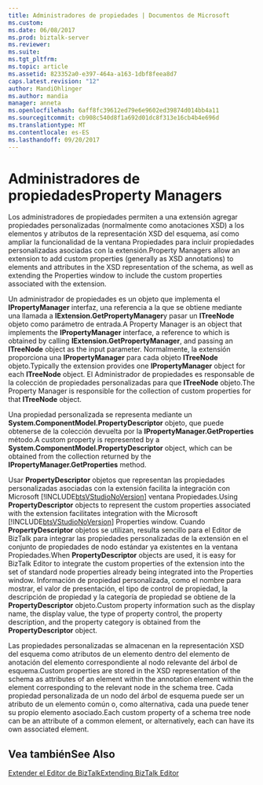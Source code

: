 ```yaml
---
title: Administradores de propiedades | Documentos de Microsoft
ms.custom: 
ms.date: 06/08/2017
ms.prod: biztalk-server
ms.reviewer: 
ms.suite: 
ms.tgt_pltfrm: 
ms.topic: article
ms.assetid: 823352a0-e397-464a-a163-1dbf8feea8d7
caps.latest.revision: "12"
author: MandiOhlinger
ms.author: mandia
manager: anneta
ms.openlocfilehash: 6aff8fc39612ed79e6e9602ed39874d014bb4a11
ms.sourcegitcommit: cb908c540d8f1a692d01dc8f313e16cb4b4e696d
ms.translationtype: MT
ms.contentlocale: es-ES
ms.lasthandoff: 09/20/2017
---
```

# <a name="property-managers"></a><span data-ttu-id="e766b-102">Administradores de propiedades</span><span class="sxs-lookup"><span data-stu-id="e766b-102">Property Managers</span></span>
<span data-ttu-id="e766b-103">Los administradores de propiedades permiten a una extensión agregar propiedades personalizadas (normalmente como anotaciones XSD) a los elementos y atributos de la representación XSD del esquema, así como ampliar la funcionalidad de la ventana Propiedades para incluir propiedades personalizadas asociadas con la extensión.</span><span class="sxs-lookup"><span data-stu-id="e766b-103">Property Managers allow an extension to add custom properties (generally as XSD annotations) to elements and attributes in the XSD representation of the schema, as well as extending the Properties window to include the custom properties associated with the extension.</span></span>  
  
 <span data-ttu-id="e766b-104">Un administrador de propiedades es un objeto que implementa el **IPropertyManager** interfaz, una referencia a la que se obtiene mediante una llamada a **IExtension.GetPropertyManager**y pasar un  **ITreeNode** objeto como parámetro de entrada.</span><span class="sxs-lookup"><span data-stu-id="e766b-104">A Property Manager is an object that implements the **IPropertyManager** interface, a reference to which is obtained by calling **IExtension.GetPropertyManager**, and passing an **ITreeNode** object as the input parameter.</span></span> <span data-ttu-id="e766b-105">Normalmente, la extensión proporciona una **IPropertyManager** para cada objeto **ITreeNode** objeto.</span><span class="sxs-lookup"><span data-stu-id="e766b-105">Typically the extension provides one **IPropertyManager** object for each **ITreeNode** object.</span></span> <span data-ttu-id="e766b-106">El Administrador de propiedades es responsable de la colección de propiedades personalizadas para que **ITreeNode** objeto.</span><span class="sxs-lookup"><span data-stu-id="e766b-106">The Property Manager is responsible for the collection of custom properties for that **ITreeNode** object.</span></span>  
  
 <span data-ttu-id="e766b-107">Una propiedad personalizada se representa mediante un **System.ComponentModel.PropertyDescriptor** objeto, que puede obtenerse de la colección devuelta por la **IPropertyManager.GetProperties** método.</span><span class="sxs-lookup"><span data-stu-id="e766b-107">A custom property is represented by a **System.ComponentModel.PropertyDescriptor** object, which can be obtained from the collection returned by the **IPropertyManager.GetProperties** method.</span></span>  
  
 <span data-ttu-id="e766b-108">Usar **PropertyDescriptor** objetos que representan las propiedades personalizadas asociadas con la extensión facilita la integración con Microsoft [!INCLUDE[btsVStudioNoVersion](../includes/btsvstudionoversion-md.md)] ventana Propiedades.</span><span class="sxs-lookup"><span data-stu-id="e766b-108">Using **PropertyDescriptor** objects to represent the custom properties associated with the extension facilitates integration with the Microsoft [!INCLUDE[btsVStudioNoVersion](../includes/btsvstudionoversion-md.md)] Properties window.</span></span> <span data-ttu-id="e766b-109">Cuando **PropertyDescriptor** objetos se utilizan, resulta sencillo para el Editor de BizTalk para integrar las propiedades personalizadas de la extensión en el conjunto de propiedades de nodo estándar ya existentes en la ventana Propiedades.</span><span class="sxs-lookup"><span data-stu-id="e766b-109">When **PropertyDescriptor** objects are used, it is easy for BizTalk Editor to integrate the custom properties of the extension into the set of standard node properties already being integrated into the Properties window.</span></span> <span data-ttu-id="e766b-110">Información de propiedad personalizada, como el nombre para mostrar, el valor de presentación, el tipo de control de propiedad, la descripción de propiedad y la categoría de propiedad se obtiene de la **PropertyDescriptor** objeto.</span><span class="sxs-lookup"><span data-stu-id="e766b-110">Custom property information such as the display name, the display value, the type of property control, the property description, and the property category is obtained from the **PropertyDescriptor** object.</span></span>  
  
 <span data-ttu-id="e766b-111">Las propiedades personalizadas se almacenan en la representación XSD del esquema como atributos de un elemento dentro del elemento de anotación del elemento correspondiente al nodo relevante del árbol de esquema.</span><span class="sxs-lookup"><span data-stu-id="e766b-111">Custom properties are stored in the XSD representation of the schema as attributes of an element within the annotation element within the element corresponding to the relevant node in the schema tree.</span></span> <span data-ttu-id="e766b-112">Cada propiedad personalizada de un nodo del árbol de esquema puede ser un atributo de un elemento común o, como alternativa, cada una puede tener su propio elemento asociado.</span><span class="sxs-lookup"><span data-stu-id="e766b-112">Each custom property of a schema tree node can be an attribute of a common element, or alternatively, each can have its own associated element.</span></span>  
  
## <a name="see-also"></a><span data-ttu-id="e766b-113">Vea también</span><span class="sxs-lookup"><span data-stu-id="e766b-113">See Also</span></span>  
 [<span data-ttu-id="e766b-114">Extender el Editor de BizTalk</span><span class="sxs-lookup"><span data-stu-id="e766b-114">Extending BizTalk Editor</span></span>](../core/extending-biztalk-editor.md)